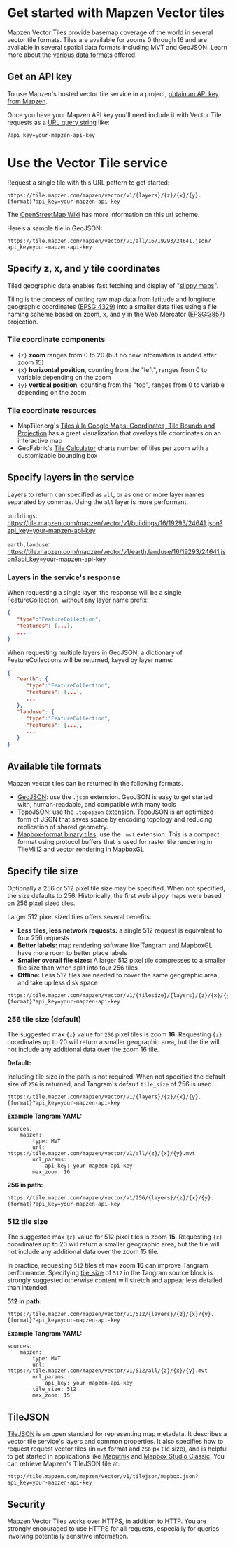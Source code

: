# Get started with Mapzen Vector tiles

Mapzen Vector Tiles provide basemap coverage of the world in several vector tile formats. Tiles are available for zooms 0 through 16 and are available in several spatial data formats including MVT and GeoJSON. Learn more about the [various data formats](#available-tile-formats) offered.

## Get an API key

To use Mapzen's hosted vector tile service in a project, [obtain an API key from Mapzen](https://mapzen.com/documentation/overview/).

Once you have your Mapzen API key you'll need include it with Vector Tile requests as a [URL query string](https://en.wikipedia.org/wiki/Query_string) like:

```
?api_key=your-mapzen-api-key
```

# Use the Vector Tile service

Request a single tile with this URL pattern to get started:

```
https://tile.mapzen.com/mapzen/vector/v1/{layers}/{z}/{x}/{y}.{format}?api_key=your-mapzen-api-key
```

The [OpenStreetMap Wiki](http://wiki.openstreetmap.org/wiki/Slippy_map_tilenames) has more information on this url scheme.

Here’s a sample tile in GeoJSON:

```
https://tile.mapzen.com/mapzen/vector/v1/all/16/19293/24641.json?api_key=your-mapzen-api-key
```

## Specify z, x, and y tile coordinates

Tiled geographic data enables fast fetching and display of "[slippy maps](https://en.wikipedia.org/wiki/Tiled_web_map)".

Tiling is the process of cutting raw map data from latitude and longitude geographic coordinates ([EPSG:4329](http://spatialreference.org/ref/epsg/4329/)) into a smaller data files using a file naming scheme based on zoom, x, and y in the Web Mercator ([EPSG:3857](http://spatialreference.org/ref/sr-org/6864/)) projection.

### Tile coordinate components

- `{z}` **zoom** ranges from 0 to 20 (but no new information is added after zoom 15)
- `{x}` **horizontal position**, counting from the "left", ranges from 0 to variable depending on the zoom
- `{y}` **vertical position**, counting from the "top", ranges from 0 to variable depending on the zoom

### Tile coordinate resources

- MapTiler.org's [Tiles à la Google Maps: Coordinates, Tile Bounds and Projection](http://www.maptiler.org/google-maps-coordinates-tile-bounds-projection/) has a great visualization that overlays tile coordinates on an interactive map
- GeoFabrik's [Tile Calculator](http://tools.geofabrik.de/calc/) charts number of tiles per zoom with a customizable bounding box


## Specify layers in the service

Layers to return can specified as `all`, or as one or more layer names separated by commas. Using the `all` layer is more performant.

`buildings`: https://tile.mapzen.com/mapzen/vector/v1/buildings/16/19293/24641.json?api_key=your-mapzen-api-key

`earth,landuse`: https://tile.mapzen.com/mapzen/vector/v1/earth,landuse/16/19293/24641.json?api_key=your-mapzen-api-key

### Layers in the service's response

When requesting a single layer, the response will be a single FeatureCollection, without any layer name prefix:

```json
{
   "type":"FeatureCollection",
   "features": [...],
   ...
}
```

When requesting multiple layers in GeoJSON, a dictionary of FeatureCollections will be returned, keyed by layer name:

```json
{
   "earth": {
      "type":"FeatureCollection",
      "features": [...],
      ...
   },
   "landuse": {
      "type":"FeatureCollection",
      "features": [...],
      ...
   }
}
```

## Available tile formats

Mapzen vector tiles can be returned in the following formats.

* [GeoJSON](http://geojson.org): use the `.json` extension. GeoJSON is easy to get started with, human-readable, and compatible with many tools
* [TopoJSON](https://github.com/mbostock/topojson): use the `.topojson` extension. TopoJSON is an optimized form of JSON that saves space by encoding topology and reducing replication of shared geometry.
* [Mapbox-format binary tiles](https://github.com/mapbox/vector-tile-spec): use the `.mvt` extension. This is a compact format using protocol buffers that is used for raster tile rendering in TileMill2 and vector rendering in MapboxGL

## Specify tile size

Optionally a 256 or 512 pixel tile size may be specified. When not specified, the size defaults to 256. Historically, the first web slippy maps were based on 256 pixel sized tiles.

Larger 512 pixel sized tiles offers several benefits:

- **Less tiles, less network requests:** a single 512 request is equivalent to four 256 requests
- **Better labels:** map rendering software like Tangram and MapboxGL have more room to better place labels
- **Smaller overall file sizes:** A larger 512 pixel tile compresses to a smaller file size than when split into four 256 tiles
- **Offline:** Less 512 tiles are needed to cover the same geographic area, and take up less disk space

```
https://tile.mapzen.com/mapzen/vector/v1/{tilesize}/{layers}/{z}/{x}/{y}.{format}?api_key=your-mapzen-api-key
```

### 256 tile size (default)

The suggested max `{z}` value for `256` pixel tiles is zoom **16**. Requesting `{z}` coordinates up to 20 will return a smaller geographic area, but the tile will not include any additional data over the zoom 16 tile.

**Default:**

Including tile size in the path is not required. When not specified the default size of `256` is returned, and Tangram's default `tile_size` of 256 is used.
.

```
https://tile.mapzen.com/mapzen/vector/v1/{layers}/{z}/{x}/{y}.{format}?api_key=your-mapzen-api-key
```

**Example Tangram YAML:**

```
sources:
    mapzen:
        type: MVT
        url:  https://tile.mapzen.com/mapzen/vector/v1/all/{z}/{x}/{y}.mvt
        url_params:
            api_key: your-mapzen-api-key
        max_zoom: 16
```

**256 in path:**

```
https://tile.mapzen.com/mapzen/vector/v1/256/{layers}/{z}/{x}/{y}.{format}?api_key=your-mapzen-api-key
```

### 512 tile size

The suggested max `{z}` value for 512 pixel tiles is zoom **15**. Requesting `{z}` coordinates up to 20 will return a smaller geographic area, but the tile will not include any additional data over the zoom 15 tile.

In practice, requesting `512` tiles at max zoom **16** can improve Tangram performance. Specifying [tile_size](https://mapzen.com/documentation/tangram/sources/#tile_size) of `512` in the Tangram source block is strongly suggested otherwise content will stretch and appear less detailed than intended.

**512 in path:**

```
https://tile.mapzen.com/mapzen/vector/v1/512/{layers}/{z}/{x}/{y}.{format}?api_key=your-mapzen-api-key
```

**Example Tangram YAML:**

```
sources:
    mapzen:
        type: MVT
        url:  https://tile.mapzen.com/mapzen/vector/v1/512/all/{z}/{x}/{y}.mvt
        url_params:
            api_key: your-mapzen-api-key
        tile_size: 512
        max_zoom: 15
```

## TileJSON

[TileJSON](https://github.com/mapbox/tilejson-spec) is an open standard for representing map metadata. It describes a vector tile service's layers and common properties. It also specifies how to request request vector tiles (in `mvt` format and `256` px tile size), and is helpful to get started in applications like [Maputnik](https://github.com/maputnik/editor) and [Mapbox Studio Classic](https://www.mapbox.com/help/define-mapbox-studio-classic/). You can retrieve Mapzen's TileJSON file at:

```
http://tile.mapzen.com/mapzen/vector/v1/tilejson/mapbox.json?api_key=your-mapzen-api-key
```

## Security

Mapzen Vector Tiles works over HTTPS, in addition to HTTP. You are strongly encouraged to use HTTPS for all requests, especially for queries involving potentially sensitive information.
